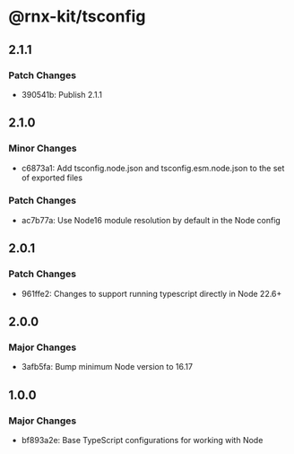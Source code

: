 # @rnx-kit/tsconfig

## 2.1.1

### Patch Changes

- 390541b: Publish 2.1.1

## 2.1.0

### Minor Changes

- c6873a1: Add tsconfig.node.json and tsconfig.esm.node.json to the set of
  exported files

### Patch Changes

- ac7b77a: Use Node16 module resolution by default in the Node config

## 2.0.1

### Patch Changes

- 961ffe2: Changes to support running typescript directly in Node 22.6+

## 2.0.0

### Major Changes

- 3afb5fa: Bump minimum Node version to 16.17

## 1.0.0

### Major Changes

- bf893a2e: Base TypeScript configurations for working with Node

